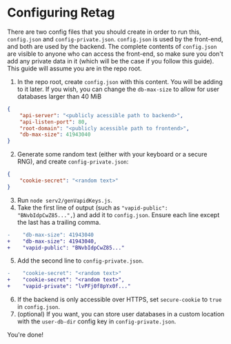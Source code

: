 # Configuring Retag

There are two config files that you should create in order to run this, `config.json` and `config-private.json`.
`config.json` is used by the front-end, and both are used by the backend.
The complete contents of `config.json` are visible to anyone who can access the front-end, so make sure you don't add any private data in it (which will be the case if you follow this guide).
This guide will assume you are in the repo root.

1. In the repo root, create `config.json` with this content. You will be adding to it later. If you wish, you can change the `db-max-size` to allow for user databases larger than 40 MiB
  ```json
  {
      "api-server": "<publicly acessible path to backend>",
      "api-listen-port": 80,
      "root-domain": "<publicly acessible path to frontend>",
      "db-max-size": 41943040
  }
  ```
2. Generate some random text (either with your keyboard or a secure RNG), and create `config-private.json`:
  ```json
  {
      "cookie-secret": "<random text>"
  }
  ```
3. Run `node serv2/genVapidKeys.js`.
4. Take the first line of output (such as `"vapid-public": "BNvbIdpCwZ85...",`) and add it to `config.json`. Ensure each line except the last has a trailing comma.
  ```diff
-    "db-max-size": 41943040
+    "db-max-size": 41943040,
+    "vapid-public": "BNvbIdpCwZ85..."
  ```
5. Add the second line to `config-private.json`.
  ```diff
-    "cookie-secret": "<random text>"
+    "cookie-secret": "<random text>",
+    "vapid-private": "lvPFj0f8pYx0f..."
  ```
6. If the backend is only accessible over HTTPS, set `secure-cookie` to `true` in `config.json`.
7. (optional) If you want, you can store user databases in a custom location with the `user-db-dir` config key in `config-private.json`.

You're done!
